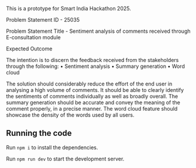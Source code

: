   This is a prototype for Smart India Hackathon 2025.

  Problem Statement ID - 25035

  Problem Statement Title - Sentiment analysis of comments received through E-consultation module

  Expected Outcome

  The intention is to discern the feedback received from the stakeholders through the following:
• Sentiment analysis
• Summary generation
• Word cloud

The solution should considerably reduce the effort of the end user in analysing a high volume of comments. It should be able to clearly identify the sentiments of comments individually as well as broadly overall. The summary generation should be accurate and convey the meaning of the comment properly, in a precise manner. The word cloud feature should showcase the density of the words used by all users.

  ## Running the code

  Run `npm i` to install the dependencies.

  Run `npm run dev` to start the development server.
  
